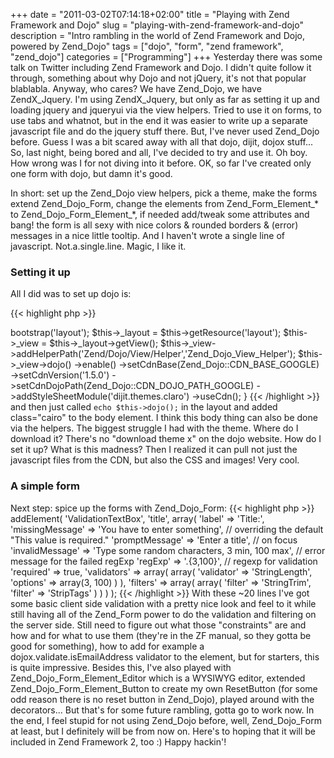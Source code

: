 +++
date = "2011-03-02T07:14:18+02:00"
title = "Playing with Zend Framework and Dojo"
slug = "playing-with-zend-framework-and-dojo"
description = "Intro rambling in the world of Zend Framework and Dojo, powered by Zend_Dojo"
tags = ["dojo", "form", "zend framework", "zend_dojo"]
categories = ["Programming"]
+++
Yesterday there was some talk on Twitter including Zend Framework and Dojo. I didn't quite follow it through, something about why Dojo and not jQuery, it's not that popular blablabla. Anyway, who cares? We have Zend_Dojo, we have ZendX_Jquery. I'm using ZendX_Jquery, but only as far as setting it up and loading jquery and jqueryui via the view helpers. Tried to use it on forms, to use tabs and whatnot, but in the end it was easier to write up a separate javascript file and do the jquery stuff there. But, I've never used Zend_Dojo before. Guess I was a bit scared away with all that dojo, dijit, dojox stuff... So, last night, being bored and all, I've decided to try and use it. Oh boy. How wrong was I for not diving into it before. OK, so far I've created only one form with dojo, but damn it's good.

In short: set up the Zend_Dojo view helpers, pick a theme, make the forms extend Zend_Dojo_Form, change the elements from Zend_Form_Element_* to Zend_Dojo_Form_Element_*, if needed add/tweak some attributes and bang! the form is all sexy with nice colors & rounded borders & (error) messages in a nice little tooltip. And I haven't wrote a single line of javascript. Not.a.single.line. Magic, I like it.

<h3>Setting it up</h3>

All I did was to set up dojo is:

{{< highlight php >}}
<?php

class Bootstrap extends Zend_Application_Bootstrap_Bootstrap {

    public function _initViewHelpers()
    {
        $this->bootstrap('layout');
        $this->_layout = $this->getResource('layout');
        $this->_view = $this->_layout->getView();

        $this->_view->addHelperPath('Zend/Dojo/View/Helper','Zend_Dojo_View_Helper');

        $this->_view->dojo()
                        ->enable()
                        ->setCdnBase(Zend_Dojo::CDN_BASE_GOOGLE)
                        ->setCdnVersion('1.5.0')
                        ->setCdnDojoPath(Zend_Dojo::CDN_DOJO_PATH_GOOGLE)
                        ->addStyleSheetModule('dijit.themes.claro')
                        ->useCdn();
    }
{{< /highlight >}}

and then just called <code>echo $this->dojo();</code> in the layout and added class="cairo" to the body element. I think this body thing can also be done via the helpers. The biggest struggle I had with the theme. Where do I download it? There's no "download theme x" on the dojo website. How do I set it up? What is this madness? Then I realized it can pull not just the javascript files from the CDN, but also the CSS and images! Very cool.

<h3>A simple form</h3>

Next step: spice up the forms with Zend_Dojo_Form:

{{< highlight php >}}
<?php
class My_Form extends Zend_Dojo_Form
{
    public function init()
    {
        $this->addElement(
            'ValidationTextBox',
            'title',
            array(
                'label' => 'Title:',
                'missingMessage' => 'You have to enter something', // overriding the default "This value is required."
                'promptMessage' => 'Enter a title', // on focus
                'invalidMessage' => 'Type some random characters, 3 min, 100 max', // error message for the failed regExp
                'regExp' => '.{3,100}', // regexp for validation
                'required' => true,
                'validators' => array(
                    array(
                        'validator' => 'StringLength', 'options' => array(3, 100)
                    )
                ),
                'filters' => array(
                    array(
                        'filter' => 'StringTrim',
                        'filter' => 'StripTags'
                    )
                )
            )
        );
{{< /highlight >}}

With these ~20 lines I've got some basic client side validation with a pretty nice look and feel to it while still having all of the Zend_Form power to do the validation and filtering on the server side. Still need to figure out what those "constraints" are and how and for what to use them (they're in the ZF manual, so they gotta be good for something), how to add for example a dojox.validate.isEmailAddress validator to the element, but for starters, this is quite impressive. 

Besides this, I've also played with Zend_Dojo_Form_Element_Editor which is a WYSIWYG editor, extended Zend_Dojo_Form_Element_Button to create my own ResetButton (for some odd reason there is no reset button in Zend_Dojo), played around with the decorators... But that's for some future rambling, gotta go to work now.

In the end, I feel stupid for not using Zend_Dojo before, well, Zend_Dojo_Form at least, but I definitely will be from now on. Here's to hoping that it will be included in Zend Framework 2, too :)

Happy hackin'!
